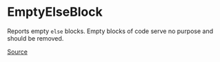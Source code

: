 # EmptyElseBlock

Reports empty `else` blocks. Empty blocks of code serve no purpose and should be removed.


[Source](https://detekt.dev/docs/rules/empty-blocks#emptyelseblock)

